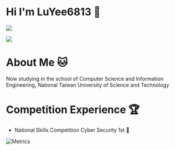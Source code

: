# Hi I'm LuYee6813 👋

![](https://github-readme-stats.vercel.app/api?username=LuYee6813&theme=nord&show_icons=true)

![](https://github-readme-stats.vercel.app/api/top-langs/?username=LuYee6813&theme=nord&layout=compact&card_width=445)

# About Me 🐱
Now studying in the school of Computer Science and Information Engineering, National Taiwan University of Science and Technology 

# Competition Experience 🏆
- National Skills Competition Cyber Security 1st 🏅️

![Metrics](https://metrics.lecoq.io/LuYee6813?template=classic&base.community=0&base.repositories=0&base.metadata=0&achievements=1&achievements.threshold=C&achievements.secrets=true&achievements.display=detailed&achievements.limit=0&config.timezone=Asia%2FTaipei)


